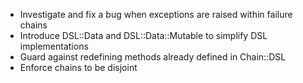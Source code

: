 * Investigate and fix a bug when exceptions are raised within failure chains
* Introduce DSL::Data and DSL::Data::Mutable to simplify DSL implementations
* Guard against redefining methods already defined in Chain::DSL
* Enforce chains to be disjoint
